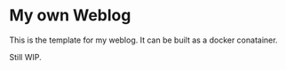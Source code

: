 # My own Weblog

This is the template for my weblog. 
It can be built as a docker conatainer.

Still WIP.
